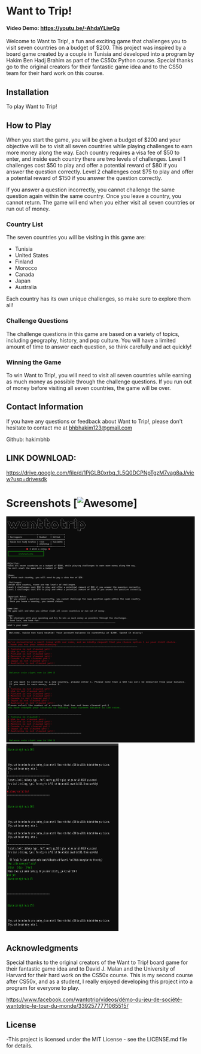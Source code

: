 # Want to Trip!

#### Video Demo:  https://youtu.be/-AhdaYLiwQg

Welcome to Want to Trip!, a fun and exciting game that challenges you to visit seven countries on a budget of $200. This project was inspired by a board game created by a couple in Tunisia and developed into a program by Hakim Ben Hadj Brahim as part of the CS50x Python course. Special thanks go to the original creators for their fantastic game idea and to the CS50 team for their hard work on this course.

## Installation

To play Want to Trip!


## How to Play

When you start the game, you will be given a budget of $200 and your objective will be to visit all seven countries while playing challenges to earn more money along the way. Each country requires a visa fee of $50 to enter, and inside each country there are two levels of challenges. Level 1 challenges cost $50 to play and offer a potential reward of $80 if you answer the question correctly. Level 2 challenges cost $75 to play and offer a potential reward of $150 if you answer the question correctly.

If you answer a question incorrectly, you cannot challenge the same question again within the same country. Once you leave a country, you cannot return. The game will end when you either visit all seven countries or run out of money.

### Country List

The seven countries you will be visiting in this game are:

- Tunisia
- United States
- Finland
- Morocco
- Canada
- Japan
- Australia

Each country has its own unique challenges, so make sure to explore them all!

### Challenge Questions

The challenge questions in this game are based on a variety of topics, including geography, history, and pop culture. You will have a limited amount of time to answer each question, so think carefully and act quickly!

### Winning the Game

To win Want to Trip!, you will need to visit all seven countries while earning as much money as possible through the challenge questions. If you run out of money before visiting all seven countries, the game will be over.

## Contact Information

If you have any questions or feedback about Want to Trip!, please don't hesitate to contact me at bhbhakim123@gmail.com 

Github: hakimbhb



## LINK DOWNLOAD:


https://drive.google.com/file/d/1PjGLB0xrbq_1L5Q0DCPNpTgzM7vag8aJ/view?usp=drivesdk



# Screenshots [![Awesome](https://cdn.jsdelivr.net/gh/sindresorhus/awesome@d7305f38d29fed78fa85652e3a63e154dd8e8829/media/badge.svg)]
 <img src="1.png"  height="300" width="600"/><br>
 <img src="2.png"  height="300" width="600"/><br>
 <img src="3.png"  height="500" width="300"/><br>



## Acknowledgments

Special thanks to the original creators of the Want to Trip! board game for their fantastic game idea and to David J. Malan and the University of Harvard for their hard work on the CS50x course. This is my second course after CS50x, and as a student, I really enjoyed developing this project into a program for everyone to play.

https://www.facebook.com/wantotrip/videos/démo-du-jeu-de-société-wantotrip-le-tour-du-monde/3392577771065515/

## License

-This project is licensed under the MIT License - see the LICENSE.md file for details.
